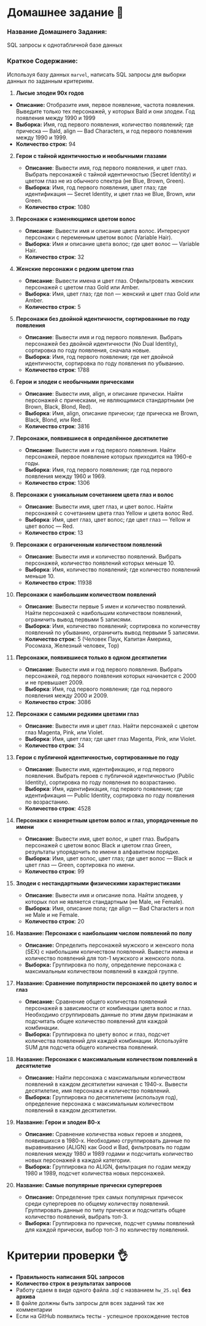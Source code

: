 # Домашнее задание 📃
### Название Домашнего Задания:
SQL запросы к однотабличной базе данных

### Краткое Содержание:
Используя базу данных `marvel`, написать SQL запросы для выборки данных по заданным критериям.

1. **Лысые злодеи 90х годов**
- **Описание:** Отобразите имя, первое появление, частота появления. Выведите только тех персонажей, у которых Bald и они злодеи. Год появления между 1990 и 1999
- **Выборка:** Имя, год первого появления, количество появлений; где прическа — Bald, align — Bad Characters, и год первого появления между 1990 и 1999. 
- **Количество строк:** 94

2. **Герои с тайной идентичностью и необычными глазами**
   - **Описание**: Вывести имя, год первого появления, и цвет глаз. Выбрать персонажей с тайной идентичностью (Secret Identity) и цветом глаз не из обычного спектра (не Blue, Brown, Green).
   - **Выборка**: Имя, год первого появления, цвет глаз; где идентификация — Secret Identity, и цвет глаз не Blue, Brown, или Green.
   - **Количество строк**: 1080

3. **Персонажи с изменяющимся цветом волос**
   - **Описание**: Вывести имя и описание цвета волос. Интересуют персонажи с переменным цветом волос (Variable Hair).
   - **Выборка**: Имя и описание цвета волос; где цвет волос — Variable Hair.
   - **Количество строк**: 32

4. **Женские персонажи с редким цветом глаз**
   - **Описание**: Вывести имена и цвет глаз. Отфильтровать женских персонажей с цветом глаз Gold или Amber.
   - **Выборка**: Имя, цвет глаз; где пол — женский и цвет глаз Gold или Amber.
   - **Количество строк**: 5

5. **Персонажи без двойной идентичности, сортированные по году появления**
   - **Описание**: Вывести имя и год первого появления. Выбрать персонажей без двойной идентичности (No Dual Identity), сортировка по году появления, сначала новые.
   - **Выборка**: Имя, год первого появления; где нет двойной идентичности, сортировка по году появления по убыванию.
   - **Количество строк**: 1788

6. **Герои и злодеи с необычными прическами**
   - **Описание**: Вывести имя, align, и описание прически. Найти персонажей с прическами, не являющимися стандартными (не Brown, Black, Blond, Red).
   - **Выборка**: Имя, align, описание прически; где прическа не Brown, Black, Blond, или Red.
   - **Количество строк**: 3816

7. **Персонажи, появившиеся в определённое десятилетие**
   - **Описание**: Вывести имя и год первого появления. Найти персонажей, первое появление которых приходится на 1960-е годы.
   - **Выборка**: Имя, год первого появления; где год первого появления между 1960 и 1969.
   - **Количество строк**: 1306

8. **Персонажи с уникальным сочетанием цвета глаз и волос**
   - **Описание**: Вывести имя, цвет глаз, и цвет волос. Найти персонажей с сочетанием цвета глаз Yellow и цвета волос Red.
   - **Выборка**: Имя, цвет глаз, цвет волос; где цвет глаз — Yellow и цвет волос — Red.
   - **Количество строк**: 13

9. **Персонажи с ограниченным количеством появлений**
   - **Описание**: Вывести имя и количество появлений. Выбрать персонажей, количество появлений которых меньше 10.
   - **Выборка**: Имя, количество появлений; где количество появлений меньше 10.
   - **Количество строк**: 11938

10. **Персонажи с наибольшим количеством появлений**
    - **Описание**: Вывести первые 5 имен и количество появлений. Найти персонажей с наибольшим количеством появлений, ограничить вывод первыми 5 записями.
    - **Выборка**: Имя, количество появлений; сортировка по количеству появлений по убыванию, ограничить вывод первыми 5 записями.
    - **Количество строк**: 5 (Человек Паук, Капитан Америка, Росомаха, Железный человек, Тор)

11. **Персонажи, появившиеся только в одном десятилетии**
    - **Описание**: Вывести имя и год первого появления. Выбрать персонажей, год первого появления которых начинается с 2000 и не превышает 2009.
    - **Выборка**: Имя, год первого появления; где год первого появления между 2000 и 2009.
    - **Количество строк**: 3086

12. **Персонажи с самыми редкими цветами глаз**
    - **Описание**: Вывести имя и цвет глаз. Найти персонажей с цветом глаз Magenta, Pink, или Violet.
    - **Выборка**: Имя, цвет глаз; где цвет глаз Magenta, Pink, или Violet.
    - **Количество строк**: 34

13. **Герои с публичной идентичностью, сортированные по году**
    - **Описание**: Вывести имя, идентификацию, и год первого появления. Выбрать героев с публичной идентичностью (Public Identity), сортировка по году появления по возрастанию.
    - **Выборка**: Имя, идентификация, год первого появления; где идентификация — Public Identity, сортировка по году появления по возрастанию.
    - **Количество строк**: 4528

14. **Персонажи с конкретным цветом волос и глаз, упорядоченные по имени**
    - **Описание**: Вывести имя, цвет волос, и цвет глаз. Выбрать персонажей с цветом волос Black и цветом глаз Green, результаты упорядочить по имени в алфавитном порядке.
    - **Выборка**: Имя, цвет волос, цвет глаз; где цвет волос — Black и цвет глаз — Green, сортировка по имени.
    - **Количество строк**: 99

15. **Злодеи с нестандартными физическими характеристиками**
    - **Описание**: Вывести имя и описание пола. Найти злодеев, у которых пол не является стандартным (не Male, не Female).
    - **Выборка**: Имя, описание пола; где align — Bad Characters и пол не Male и не Female.
    - **Количество строк**: 20

16. **Название: Персонажи с наибольшим числом появлений по полу**
    - **Описание:** Определить персонажей мужского и женского пола (SEX) с наибольшим количеством появлений. Вывести имена и количество появлений для топ-1 мужского и женского пола.
    - **Выборка:** Группировка по полу, определение персонажа с максимальным количеством появлений в каждой группе.

17. **Название: Сравнение популярности персонажей по цвету волос и глаз**
    - **Описание:** Сравнение общего количества появлений персонажей в зависимости от комбинации цвета волос и глаз. Необходимо сгруппировать данные по этим двум признакам и подсчитать общее количество появлений для каждой комбинации.
    - **Выборка:** Группировка по цвету волос и глаз, подсчет количества появлений для каждой комбинации. Используйте SUM для подсчета общего количества появлений.


18. **Название: Персонажи с максимальным количеством появлений в десятилетие**
    - **Описание:** Найти персонажа с максимальным количеством появлений в каждом десятилетии начиная с 1940-х. Вывести десятилетие, имя персонажа и количество появлений.
    - **Выборка:** Группировка по десятилетиям (используя год), определение персонажа с максимальным количеством появлений в каждом десятилетии.


19. **Название: Герои и злодеи 80-х**
    - **Описание:** Сравнение количества новых героев и злодеев, появившихся в 1980-х. Необходимо сгруппировать данные по выравниванию (ALIGN) как Good и Bad, фильтровать по годам появления между 1980 и 1989 годами и подсчитать количество новых персонажей в каждой категории.
    - **Выборка:** Группировка по ALIGN, фильтрация по годам между 1980 и 1989, подсчет количества новых персонажей.


20. **Название: Самые популярные прически супергероев**
    - **Описание:** Определение трех самых популярных причесок среди супергероев по общему количеству появлений. Группировать данные по типу прически и подсчитать общее количество появлений, выбрать топ-3.
    - **Выборка:** Группировка по прическе, подсчет суммы появлений для каждой прически, выбор топ-3 по количеству появлений.

# Критерии проверки 👌
- **Правильность написания SQL запросов**
- **Количество строк в результатах запросов**
- Работу сдаем в виде одного файла .sql с названием `hw_25.sql` **без архива**
- В файле должны быть запросы для всех заданий так же комментарии
- Если на GitHub появились тесты - успешное прохождение тестов